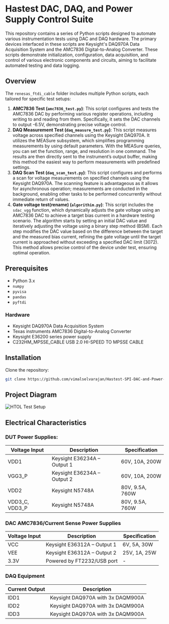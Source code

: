 # Hastest DAC, DAQ, and Power Supply Control Suite

This repository contains a series of Python scripts designed to automate various instrumentation tests using DAC and DAQ hardware. The primary devices interfaced in these scripts are Keysight's DAQ970A Data Acquisition System and the AMC7836 Digital-to-Analog Converter. These scripts demonstrate initialization, configuration, data acquisition, and control of various electronic components and circuits, aiming to facilitate automated testing and data logging.

## Overview

The `renesas_ftdi_cable` folder includes multiple Python scripts, each tailored for specific test setups:

1. **AMC7836 Test (`amc7836_test.py`)**: This script configures and tests the AMC7836 DAC by performing various register operations, including writing to and reading from them. Specifically, it sets the DAC channels to output -6.5V, demonstrating precise voltage control.
2. **DAQ Measurement Test (`daq_measure_test.py`)**: This script measures voltage across specified channels using the Keysight DAQ970A. It utilizes the MEASure subsystem, which simplifies programming measurements by using default parameters. With the MEASure queries, you can set the function, range, and resolution in one command. The results are then directly sent to the instrument’s output buffer, making this method the easiest way to perform measurements with predefined settings.
3. **DAQ Scan Test (`daq_scan_test.py`)**: This script configures and performs a scan for voltage measurements on specified channels using the Keysight DAQ970A. The scanning feature is advantageous as it allows for asynchronous operation; measurements are conducted in the background, enabling other tasks to be performed concurrently without immediate return of values.
4. **Gate voltage test(rename) (`algorithim.py`)**: This script includes the `sdac_vgg` function, which dynamically adjusts the gate voltage using an AMC7836 DAC to achieve a target bias current in a hardware testing scenario. The algorithm starts by setting an initial DAC value and iteratively adjusting the voltage using a binary step method (BSM). Each step modifies the DAC value based on the difference between the target and the measured bias current, refining the gate voltage until the target current is approached without exceeding a specified DAC limit (3072). This method allows precise control of the device under test, ensuring optimal operation.

## Prerequisites

- Python 3.x
- `numpy`
- `pyvisa` 
- `pandas` 
- `pyftdi` 

### Hardware

- Keysight DAQ970A Data Acquisition System
- Texas instruments AMC7836 Digital-to-Analog Converter
- Keysight E36200 series power supply
- C232HM_MPSSE_CABLE USB 2.0 HI-SPEED TO MPSSE CABLE

## Installation

Clone the repository:

```bash
git clone https://github.com/vimalselvarajan/Hastest-SPI-DAC-and-Power-Control.git
```

## Project Diagram
![HTOL Test Setup](https://github.com/user-attachments/assets/2ecd3d6e-e2ab-4d55-aa1e-117bfd7a7d80)


## Electrical Characteristics

### DUT Power Supplies: 

| Voltage Input | Description                     | Specification      |
|---------------|---------------------------------|--------------------|
| VDD1          | Keysight E36234A – Output 1     | 60V, 10A, 200W     |
| VGG3_P        | Keysight E36234A – Output 2     | 60V, 10A, 200W     |
| VDD2          | Keysight N5748A                 | 80V, 9.5A, 760W    |
| VDD3_C, VDD3_P| Keysight N5748A                 | 80V, 9.5A, 760W    |

### DAC AMC7836/Current Sense Power Supplies

| Voltage Input | Description                    | Specification   |
|---------------|--------------------------------|-----------------|
| VCC           | Keysight E36312A – Output 1    | 6V, 5A, 30W     |
| VEE           | Keysight E36312A – Output 2    | 25V, 1A, 25W    |
| 3.3V          | Powered by FT2232/USB port     | -               |

### DAQ Equipment

| Current Output | Description                       | 
|----------------|-----------------------------------|
| IDD1           | Keysight DAQ970A with 3x DAQM900A | 
| IDD2           | Keysight DAQ970A with 3x DAQM900A | 
| IDD3           | Keysight DAQ970A with 3x DAQM900A | 

